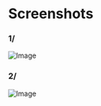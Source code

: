 # Screenshots

### 1/

![Image](https://botble.com/storage/docs/payment-plugin/screen-shot-2020-02-07-at-75516-am.png)

### 2/

![Image](https://botble.com/storage/docs/payment-plugin/screen-shot-2020-02-07-at-75559-am.png)